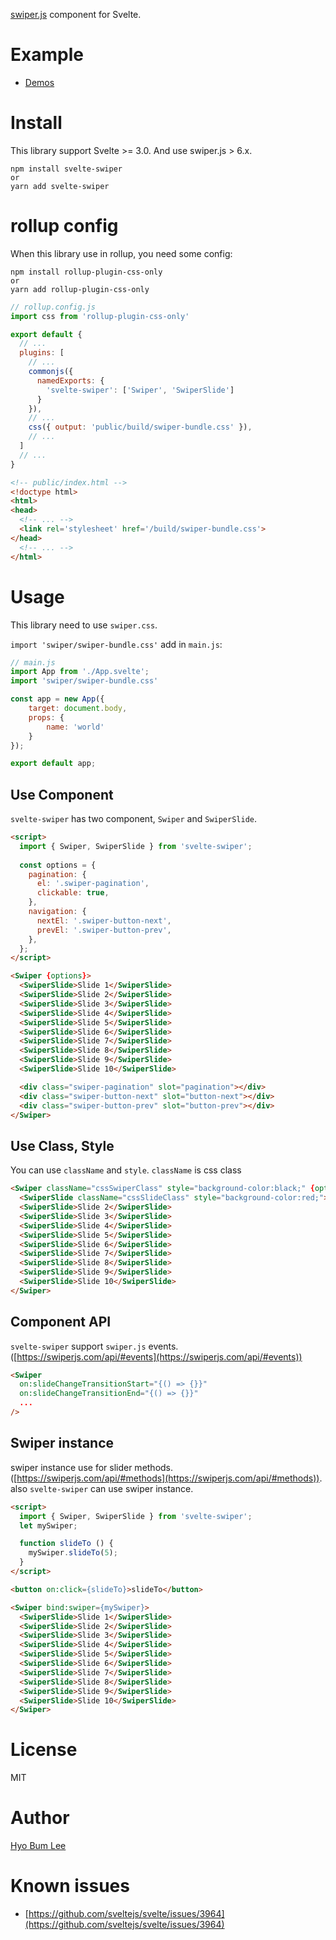 [swiper.js](https://swiperjs.com/) component for Svelte.

# Example
- [Demos](https://beomy.github.io/svelte-swiper)

# Install
This library support Svelte >= 3.0. And use swiper.js > 6.x.

```
npm install svelte-swiper
or
yarn add svelte-swiper
```

# rollup config
When this library use in rollup, you need some config:

```
npm install rollup-plugin-css-only
or
yarn add rollup-plugin-css-only
```

```js
// rollup.config.js
import css from 'rollup-plugin-css-only'

export default {
  // ...
  plugins: [
    // ...
    commonjs({
      namedExports: {
        'svelte-swiper': ['Swiper', 'SwiperSlide']
      }
    }),
    // ...
    css({ output: 'public/build/swiper-bundle.css' }),
    // ...
  ]
  // ...
}
```

```html
<!-- public/index.html -->
<!doctype html>
<html>
<head>
  <!-- ... -->
  <link rel='stylesheet' href='/build/swiper-bundle.css'>
</head>
  <!-- ... -->
</html>
```

# Usage
This library need to use `swiper.css`.

`import 'swiper/swiper-bundle.css'` add in `main.js`:

```js
// main.js
import App from './App.svelte';
import 'swiper/swiper-bundle.css'

const app = new App({
	target: document.body,
	props: {
		name: 'world'
	}
});

export default app;
```

## Use Component
`svelte-swiper` has two component, `Swiper` and `SwiperSlide`.

```html
<script>
  import { Swiper, SwiperSlide } from 'svelte-swiper';
  
  const options = {
    pagination: {
      el: '.swiper-pagination',
      clickable: true,
    },
    navigation: {
      nextEl: '.swiper-button-next',
      prevEl: '.swiper-button-prev',
    },
  };
</script>

<Swiper {options}>
  <SwiperSlide>Slide 1</SwiperSlide>
  <SwiperSlide>Slide 2</SwiperSlide>
  <SwiperSlide>Slide 3</SwiperSlide>
  <SwiperSlide>Slide 4</SwiperSlide>
  <SwiperSlide>Slide 5</SwiperSlide>
  <SwiperSlide>Slide 6</SwiperSlide>
  <SwiperSlide>Slide 7</SwiperSlide>
  <SwiperSlide>Slide 8</SwiperSlide>
  <SwiperSlide>Slide 9</SwiperSlide>
  <SwiperSlide>Slide 10</SwiperSlide>

  <div class="swiper-pagination" slot="pagination"></div>
  <div class="swiper-button-next" slot="button-next"></div>
  <div class="swiper-button-prev" slot="button-prev"></div>
</Swiper>
```

## Use Class, Style
You can use `className` and `style`. `className` is css class

```html
<Swiper className="cssSwiperClass" style="background-color:black;" {options}>
  <SwiperSlide className="cssSlideClass" style="background-color:red;">Slide 1</SwiperSlide>
  <SwiperSlide>Slide 2</SwiperSlide>
  <SwiperSlide>Slide 3</SwiperSlide>
  <SwiperSlide>Slide 4</SwiperSlide>
  <SwiperSlide>Slide 5</SwiperSlide>
  <SwiperSlide>Slide 6</SwiperSlide>
  <SwiperSlide>Slide 7</SwiperSlide>
  <SwiperSlide>Slide 8</SwiperSlide>
  <SwiperSlide>Slide 9</SwiperSlide>
  <SwiperSlide>Slide 10</SwiperSlide>
</Swiper>
```

## Component API
`svelte-swiper` support `swiper.js` events. ([https://swiperjs.com/api/#events](https://swiperjs.com/api/#events))

```html
<Swiper
  on:slideChangeTransitionStart="{() => {}}"
  on:slideChangeTransitionEnd="{() => {}}"
  ...
/>
```

## Swiper instance
swiper instance use for slider methods. ([https://swiperjs.com/api/#methods](https://swiperjs.com/api/#methods)). also `svelte-swiper` can use swiper instance.

```html
<script>
  import { Swiper, SwiperSlide } from 'svelte-swiper';
  let mySwiper;

  function slideTo () {
    mySwiper.slideTo(5);
  }
</script>

<button on:click={slideTo}>slideTo</button>

<Swiper bind:swiper={mySwiper}>
  <SwiperSlide>Slide 1</SwiperSlide>
  <SwiperSlide>Slide 2</SwiperSlide>
  <SwiperSlide>Slide 3</SwiperSlide>
  <SwiperSlide>Slide 4</SwiperSlide>
  <SwiperSlide>Slide 5</SwiperSlide>
  <SwiperSlide>Slide 6</SwiperSlide>
  <SwiperSlide>Slide 7</SwiperSlide>
  <SwiperSlide>Slide 8</SwiperSlide>
  <SwiperSlide>Slide 9</SwiperSlide>
  <SwiperSlide>Slide 10</SwiperSlide>
</Swiper>
```

# License
MIT

# Author
[Hyo Bum Lee](https://beomy.github.io/)

# Known issues
- [https://github.com/sveltejs/svelte/issues/3964](https://github.com/sveltejs/svelte/issues/3964)
